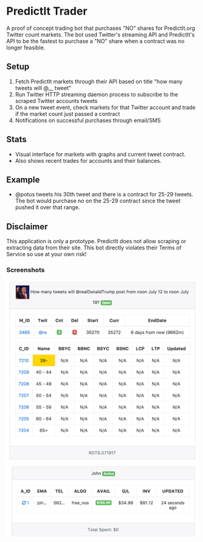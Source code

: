 # PredictIt Trader
A proof of concept trading bot that purchases "NO" shares for PredictIt.org Twitter count markets. The bot used Twitter's streaming API  and PredictIt's API to be the fastest to purchase a "NO" share when a contract was no longer feasible.

## Setup
1) Fetch PredictIt markets through their API based on title "how many tweets will @__ tweet"
2) Run Twitter HTTP streaming daemon process to subscribe to the scraped Twitter accounts tweets
3) On a new tweet event, check markets for that Twitter account and trade if the market count just passed a contract
4) Notifications on successful purchases through email/SMS

## Stats
- Visual interface for markets with graphs and current tweet contract. 
- Also shows recent trades for accounts and their balances.

## Example
- @potus tweets his 30th tweet and there is a contract for 25-29 tweets. The bot would purchase no on the 25-29 contract since the tweet pushed it over that range.

## Disclaimer
This application is only a prototype. PredictIt does not allow scraping or extracting data from their site. This bot directly violates their Terms of Service so use at your own risk!

### Screenshots
![1](/Screenshots/1.png?raw=true "1")
![2](/Screenshots/2.png?raw=true "2")

